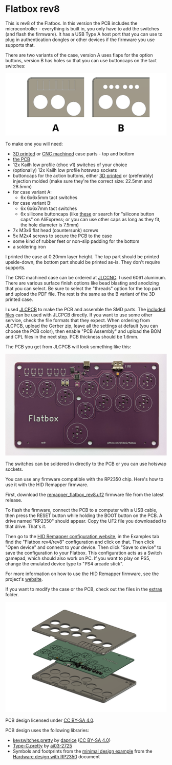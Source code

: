 # Flatbox rev8

This is rev8 of the Flatbox. In this version the PCB includes the microcontroller - everything is built in, you only have to add the switches (and flash the firmware). It has a USB Type A host port that you can use to plug in authentication dongles or other devices if the firmware you use supports that.

There are two variants of the case, version A uses flaps for the option buttons, version B has holes so that you can use buttoncaps on the tact switches:

![Flatbox rev8 case variants](images/Flatbox-rev8-variants.png)

To make one you will need:

* [3D printed](3d-printed-case) or [CNC machined](cnc-machined-case) case parts - top and bottom
* [the PCB](pcb)
* 12x Kailh low profile (choc v1) switches of your choice
* (optionally) 12x Kailh low profile hotswap sockets
* buttoncaps for the action buttons, either [3D printed](../3d-printed-buttoncaps) or (preferably) injection molded (make sure they're the correct size: 22.5mm and 28.5mm)
* for case variant A:
  * 6x 6x6x5mm tact switches
* for case variant B:
  * 6x 6x6x7mm tact switches
  * 6x silicone buttoncaps (like [these](https://www.aliexpress.com/item/32846395636.html) or search for "silicone button caps" on AliExpress; or you can use other caps as long as they fit, the hole diameter is 7.5mm)
* 7x M3x6 flat head (countersunk) screws
* 5x M2x4 screws to secure the PCB to the case
* some kind of rubber feet or non-slip padding for the bottom
* a soldering iron

I printed the case at 0.20mm layer height. The top part should be printed upside-down, the bottom part should be printed as-is. They don't require supports.

The CNC machined case can be ordered at [JLCCNC](https://jlccnc.com/). I used 6061 aluminum. There are various surface finish options like bead blasting and anodizing that you can select. Be sure to select the "threads" option for the top part and upload the PDF file. The rest is the same as the B variant of the 3D printed case.

I used [JLCPCB](https://jlcpcb.com/) to make the PCB and assemble the SMD parts. The [included files](pcb) can be used with JLCPCB directly. If you want to use some other service, check the file formats that they expect. When ordering from JLCPCB, upload the Gerber zip, leave all the settings at default (you can choose the PCB color), then enable "PCB Assembly" and upload the BOM and CPL files in the next step. PCB thickness should be 1.6mm.

The PCB you get from JLCPCB will look something like this:

![Flatbox rev8 PCB with SMD parts assembled](images/Flatbox-rev8-pcb-with-smd-parts.jpg)

The switches can be soldered in directly to the PCB or you can use hotswap sockets.

You can use any firmware compatible with the RP2350 chip. Here's how to use it with the HID Remapper firmware.

First, download the [remapper_flatbox_rev8.uf2](https://github.com/jfedor2/hid-remapper/releases/latest/download/remapper_flatbox_rev8.uf2) firmware file from the latest release.

To flash the firmware, connect the PCB to a computer with a USB cable, then press the RESET button while holding the BOOT button on the PCB. A drive named "RP2350" should appear. Copy the UF2 file you downloaded to that drive. That's it.

Then go to the [HID Remapper configuration website](https://www.remapper.org/config/), in the Examples tab find the "Flatbox rev4/rev8" configuration and click on that. Then click "Open device" and connect to your device. Then click "Save to device" to save the configuration to your Flatbox. This configuration acts as a Switch gamepad, which should also work on PC. If you want to play on PS5, change the emulated device type to "PS4 arcade stick".

For more information on how to use the HID Remapper firmware, see the project's [website](https://www.remapper.org/).

If you want to modify the case or the PCB, check out the files in the [extras](extras) folder.

![Flatbox rev8 exploded view of the 3D printed case](images/Flatbox-rev8-exploded.png)

PCB design licensed under [CC BY-SA 4.0](https://creativecommons.org/licenses/by-sa/4.0/).

PCB design uses the following libraries:

* [keyswitches.pretty](https://github.com/daprice/keyswitches.pretty) by [daprice](https://github.com/daprice) ([CC BY-SA 4.0](https://creativecommons.org/licenses/by-sa/4.0/))
* [Type-C.pretty](https://github.com/ai03-2725/Type-C.pretty) by [ai03-2725](https://github.com/ai03-2725)
* Symbols and footprints from the [minimal design example](https://datasheets.raspberrypi.com/rp2350/Minimal-KiCAD.zip) from the [Hardware design with RP2350](https://datasheets.raspberrypi.com/rp2350/hardware-design-with-rp2350.pdf) document
